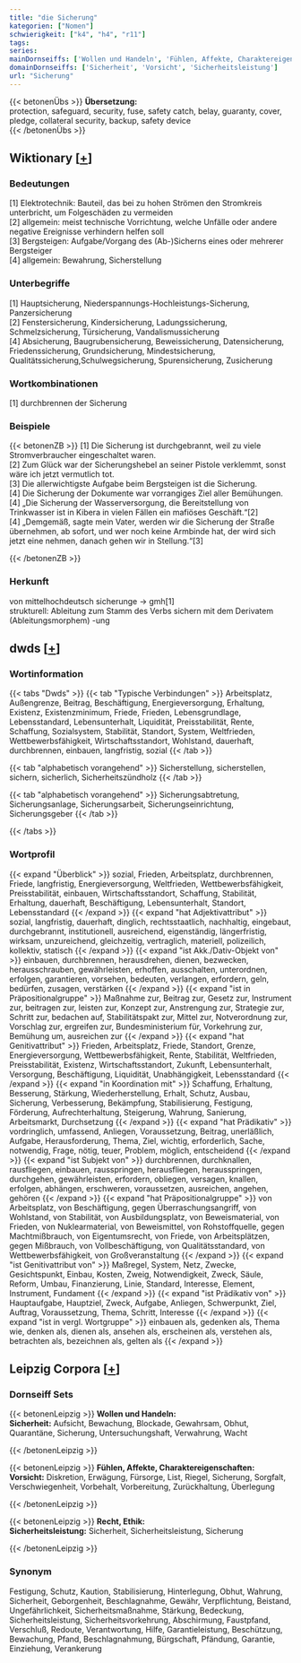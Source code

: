 ```yaml
---
title: "die Sicherung"
kategorien: ["Nomen"]
schwierigkeit: ["k4", "h4", "r11"]
tags:
series:
mainDornseiffs: ['Wollen und Handeln', 'Fühlen, Affekte, Charaktereigenschaften', 'Recht, Ethik']
domainDornseiffs: ['Sicherheit', 'Vorsicht', 'Sicherheitsleistung']
url: "Sicherung"
---
```


{{< betonenÜbs >}}
**Übersetzung:**  
protection, safeguard, security, fuse, safety catch, belay, guaranty, cover, pledge, collateral security, backup, safety device  
{{< /betonenÜbs >}}

## Wiktionary [[+](https://de.wiktionary.org/wiki/Sicherung)]

### Bedeutungen
[1] Elektrotechnik: Bauteil, das bei zu hohen Strömen den Stromkreis unterbricht, um Folgeschäden zu vermeiden  
[2] allgemein: meist technische Vorrichtung, welche Unfälle oder andere negative Ereignisse verhindern helfen soll  
[3] Bergsteigen: Aufgabe/Vorgang des (Ab-)Sicherns eines oder mehrerer Bergsteiger  
[4] allgemein: Bewahrung, Sicherstellung  

### Unterbegriffe
[1] Hauptsicherung, Niederspannungs-Hochleistungs-Sicherung, Panzersicherung  
[2] Fenstersicherung, Kindersicherung, Ladungssicherung, Schmelzsicherung, Türsicherung, Vandalismussicherung  
[4] Absicherung, Baugrubensicherung, Beweissicherung, Datensicherung, Friedenssicherung, Grundsicherung, Mindestsicherung, Qualitätssicherung,Schulwegsicherung, Spurensicherung, Zusicherung  

### Wortkombinationen
[1] durchbrennen der Sicherung  

### Beispiele
{{< betonenZB >}}
[1] Die Sicherung ist durchgebrannt, weil zu viele Stromverbraucher eingeschaltet waren.  
[2] Zum Glück war der Sicherungshebel an seiner Pistole verklemmt, sonst wäre ich jetzt vermutlich tot.  
[3] Die allerwichtigste Aufgabe beim Bergsteigen ist die Sicherung.  
[4] Die Sicherung der Dokumente war vorrangiges Ziel aller Bemühungen.  
[4] „Die Sicherung der Wasserversorgung, die Bereitstellung von Trinkwasser ist in Kibera in vielen Fällen ein mafiöses Geschäft.“[2]  
[4] „Demgemäß, sagte mein Vater, werden wir die Sicherung der Straße übernehmen, ab sofort, und wer noch keine Armbinde hat, der wird sich jetzt eine nehmen, danach gehen wir in Stellung.“[3]  

{{< /betonenZB >}}
### Herkunft
von mittelhochdeutsch sicherunge → gmh[1]  
strukturell: Ableitung zum Stamm des Verbs sichern mit dem Derivatem (Ableitungsmorphem) -ung  



## dwds [[+](https://www.dwds.de/wb/Sicherung)]

### Wortinformation
{{< tabs "Dwds" >}}
{{< tab "Typische Verbindungen" >}}
Arbeitsplatz, Außengrenze, Beitrag, Beschäftigung, Energieversorgung, Erhaltung, Existenz, Existenzminimum, Friede, Frieden, Lebensgrundlage, Lebensstandard, Lebensunterhalt, Liquidität, Preisstabilität, Rente, Schaffung, Sozialsystem, Stabilität, Standort, System, Weltfrieden, Wettbewerbsfähigkeit, Wirtschaftsstandort, Wohlstand, dauerhaft, durchbrennen, einbauen, langfristig, sozial
{{< /tab >}}

{{< tab "alphabetisch vorangehend" >}}
Sicherstellung, sicherstellen, sichern, sicherlich, Sicherheitszündholz
{{< /tab >}}

{{< tab "alphabetisch vorangehend" >}}
Sicherungsabtretung, Sicherungsanlage, Sicherungsarbeit, Sicherungseinrichtung, Sicherungsgeber
{{< /tab >}}

{{< /tabs >}}

### Wortprofil
{{< expand "Überblick" >}} sozial, Frieden, Arbeitsplatz, durchbrennen, Friede, langfristig, Energieversorgung, Weltfrieden, Wettbewerbsfähigkeit, Preisstabilität, einbauen, Wirtschaftsstandort, Schaffung, Stabilität, Erhaltung, dauerhaft, Beschäftigung, Lebensunterhalt, Standort, Lebensstandard {{< /expand >}}
{{< expand "hat Adjektivattribut" >}} sozial, langfristig, dauerhaft, dinglich, rechtsstaatlich, nachhaltig, eingebaut, durchgebrannt, institutionell, ausreichend, eigenständig, längerfristig, wirksam, unzureichend, gleichzeitig, vertraglich, materiell, polizeilich, kollektiv, statisch {{< /expand >}}
{{< expand "ist Akk./Dativ-Objekt von" >}} einbauen, durchbrennen, herausdrehen, dienen, bezwecken, herausschrauben, gewährleisten, erhoffen, ausschalten, unterordnen, erfolgen, garantieren, vorsehen, bedeuten, verlangen, erfordern, geln, bedürfen, zusagen, verstärken {{< /expand >}}
{{< expand "ist in Präpositionalgruppe" >}} Maßnahme zur, Beitrag zur, Gesetz zur, Instrument zur, beitragen zur, leisten zur, Konzept zur, Anstrengung zur, Strategie zur, Schritt zur, bedachen auf, Stabilitätspakt zur, Mittel zur, Notverordnung zur, Vorschlag zur, ergreifen zur, Bundesministerium für, Vorkehrung zur, Bemühung um, ausreichen zur {{< /expand >}}
{{< expand "hat Genitivattribut" >}} Frieden, Arbeitsplatz, Friede, Standort, Grenze, Energieversorgung, Wettbewerbsfähigkeit, Rente, Stabilität, Weltfrieden, Preisstabilität, Existenz, Wirtschaftsstandort, Zukunft, Lebensunterhalt, Versorgung, Beschäftigung, Liquidität, Unabhängigkeit, Lebensstandard {{< /expand >}}
{{< expand "in Koordination mit" >}} Schaffung, Erhaltung, Besserung, Stärkung, Wiederherstellung, Erhalt, Schutz, Ausbau, Sicherung, Verbesserung, Bekämpfung, Stabilisierung, Festigung, Förderung, Aufrechterhaltung, Steigerung, Wahrung, Sanierung, Arbeitsmarkt, Durchsetzung {{< /expand >}}
{{< expand "hat Prädikativ" >}} vordringlich, umfassend, Anliegen, Voraussetzung, Beitrag, unerläßlich, Aufgabe, Herausforderung, Thema, Ziel, wichtig, erforderlich, Sache, notwendig, Frage, nötig, teuer, Problem, möglich, entscheidend {{< /expand >}}
{{< expand "ist Subjekt von" >}} durchbrennen, durchknallen, rausfliegen, einbauen, rausspringen, herausfliegen, herausspringen, durchgehen, gewährleisten, erfordern, obliegen, versagen, knallen, erfolgen, abhängen, erschweren, voraussetzen, ausreichen, angehen, gehören {{< /expand >}}
{{< expand "hat Präpositionalgruppe" >}} von Arbeitsplatz, von Beschäftigung, gegen Überraschungsangriff, von Wohlstand, von Stabilität, von Ausbildungsplatz, von Beweismaterial, von Frieden, von Nuklearmaterial, von Beweismittel, von Rohstoffquelle, gegen Machtmißbrauch, von Eigentumsrecht, von Friede, von Arbeitsplätzen, gegen Mißbrauch, von Vollbeschäftigung, von Qualitätsstandard, von Wettbewerbsfähigkeit, von Großveranstaltung {{< /expand >}}
{{< expand "ist Genitivattribut von" >}} Maßregel, System, Netz, Zwecke, Gesichtspunkt, Einbau, Kosten, Zweig, Notwendigkeit, Zweck, Säule, Reform, Umbau, Finanzierung, Linie, Standard, Interesse, Element, Instrument, Fundament {{< /expand >}}
{{< expand "ist Prädikativ von" >}} Hauptaufgabe, Hauptziel, Zweck, Aufgabe, Anliegen, Schwerpunkt, Ziel, Auftrag, Voraussetzung, Thema, Schritt, Interesse {{< /expand >}}
{{< expand "ist in vergl. Wortgruppe" >}} einbauen als, gedenken als, Thema wie, denken als, dienen als, ansehen als, erscheinen als, verstehen als, betrachten als, bezeichnen als, gelten als {{< /expand >}}

## Leipzig Corpora [[+](https://corpora.uni-leipzig.de/en/res?word=Sicherung&corpusId=deu_newscrawl-public_2018)]

### Dornseiff Sets
{{< betonenLeipzig >}}
**Wollen und Handeln:**  
**Sicherheit:** Aufsicht, Bewachung, Blockade, Gewahrsam, Obhut, Quarantäne, Sicherung, Untersuchungshaft, Verwahrung, Wacht  

{{< /betonenLeipzig >}}


{{< betonenLeipzig >}}
**Fühlen, Affekte, Charaktereigenschaften:**  
**Vorsicht:** Diskretion, Erwägung, Fürsorge, List, Riegel, Sicherung, Sorgfalt, Verschwiegenheit, Vorbehalt, Vorbereitung, Zurückhaltung, Überlegung  

{{< /betonenLeipzig >}}


{{< betonenLeipzig >}}
**Recht, Ethik:**  
**Sicherheitsleistung:** Sicherheit, Sicherheitsleistung, Sicherung  

{{< /betonenLeipzig >}}

### Synonym
Festigung, Schutz, Kaution, Stabilisierung, Hinterlegung, Obhut, Wahrung, Sicherheit, Geborgenheit, Beschlagnahme, Gewähr, Verpflichtung, Beistand, Ungefährlichkeit, Sicherheitsmaßnahme, Stärkung, Bedeckung, Sicherheitsleistung, Sicherheitsvorkehrung, Abschirmung, Faustpfand, Verschluß, Redoute, Verantwortung, Hilfe, Garantieleistung, Beschützung, Bewachung, Pfand, Beschlagnahmung, Bürgschaft, Pfändung, Garantie, Einziehung, Verankerung

